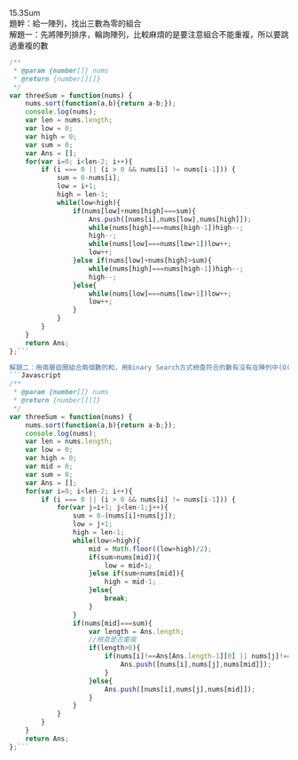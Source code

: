 15.3Sum  
題幹：給一陣列，找出三數為零的組合   
解題一：先將陣列排序，輪詢陣列，比較麻煩的是要注意組合不能重複，所以要跳過重複的數 

```Javascript
/**
 * @param {number[]} nums
 * @return {number[][]}
 */
var threeSum = function(nums) {
    nums.sort(function(a,b){return a-b;});
    console.log(nums);
    var len = nums.length;
    var low = 0;
    var high = 0;
    var sum = 0;
    var Ans = [];
    for(var i=0; i<len-2; i++){
        if (i === 0 || (i > 0 && nums[i] != nums[i-1])) {
            sum = 0-nums[i];
            low = i+1;
            high = len-1;
            while(low<high){
                if(nums[low]+nums[high]===sum){
                    Ans.push([nums[i],nums[low],nums[high]]);
                    while(nums[high]===nums[high-1])high--;
                    high--;
                    while(nums[low]===nums[low+1])low++;
                    low++;
                }else if(nums[low]+nums[high]>sum){
                    while(nums[high]===nums[high-1])high--;
                    high--;
                }else{
                    while(nums[low]===nums[low+1])low++;
                    low++;
                }
            }
        }
    }
    return Ans;
};```  

解題二：用兩層迴圈組合兩個數的和，用Binary Search方式檢查符合的數有沒有在陣列中(O(N^2*LgN))  
```Javascript
/**
 * @param {number[]} nums
 * @return {number[][]}
 */
var threeSum = function(nums) {
    nums.sort(function(a,b){return a-b;});
    console.log(nums);
    var len = nums.length;
    var low = 0;
    var high = 0;
    var mid = 0;
    var sum = 0;
    var Ans = [];
    for(var i=0; i<len-2; i++){
        if (i === 0 || (i > 0 && nums[i] != nums[i-1])) {
            for(var j=i+1; j<len-1;j++){
                sum = 0-(nums[i]+nums[j]);
                low = j+1;
                high = len-1;
                while(low<=high){
                    mid = Math.floor((low+high)/2);
                    if(sum>nums[mid]){
                        low = mid+1;
                    }else if(sum<nums[mid]){
                        high = mid-1;
                    }else{
                        break;
                    }
                }
                if(nums[mid]===sum){
                    var length = Ans.length;
                    //檢查是否重複
                    if(length>0){
                        if(nums[i]!==Ans[Ans.length-1][0] || nums[j]!==Ans[Ans.length-1][1] || nums[mid]!==Ans[Ans.length-1][2]){
                            Ans.push([nums[i],nums[j],nums[mid]]);   
                        }
                    }else{
                        Ans.push([nums[i],nums[j],nums[mid]]);
                    }
                }
            }
        }
    }
    return Ans;
};```

